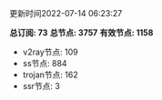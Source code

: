 更新时间2022-07-14 06:23:27

**总订阅: 73**
**总节点: 3757**
**有效节点: 1158**
- v2ray节点: 109
- ss节点: 884
- trojan节点: 162
- ssr节点: 3
